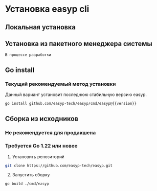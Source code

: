 # Установка easyp cli

## Локальная установка

## Установка из пакетного менеджера системы

`В процессе разработки`

## Go install

### Текущий рекомендуемый метод установки

Данный вариант установит последнюю стабильную версию easyp.

```bash
go install github.com/easyp-tech/easyp/cmd/easyp@{{version}}
```

## Сборка из исходников

### Не рекомендуется для продакшена

### Требуется Go 1.22 или новее

1. Установить репозиторий

```bash
git clone https://github.com/easyp-tech/easyp.git
```

2. Запустить сборку

```bash
go build ./cmd/easyp
```


